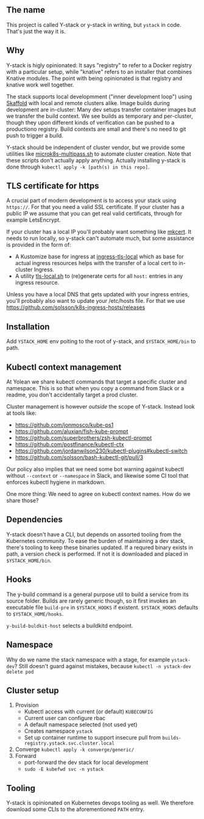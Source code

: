 

## The name

This project is called Y-stack or y-stack in writing, but `ystack` in code.
That's just the way it is.

## Why

Y-stack is higly opinionated:
It says "registry" to refer to a Docker registry with a particular setup,
while "knative" refers to an installer that combines Knative modules.
The point with being opinionated is that registry and knative work well together.

The stack supports local developmment ("inner development loop") using
[Skaffold](https://skaffold.dev/)
with local and remote clusters alike.
Image builds during development are in-cluster:
Many dev setups transfer container images but we transfer the build context.
We see builds as temporary and per-cluster,
though they upon different kinds of verification can be pushed to a productiono registry.
Build contexts are small and there's no need to git push to trigger a build.

Y-stack should be independent of cluster vendor,
but we provide some utilities like [microk8s-multipass.sh](./microk8s-multipass.sh) to automate cluster creation.
Note that these scripts don't actually apply anything.
Actually installing y-stack is done through `kubectl apply -k [path(s) in this repo]`.

## TLS certificate for https

A crucial part of modern development is to access your stack using `https://`.
For that you need a valid SSL certificate.
If your cluster has a public IP we assume that you can get real valid certificats,
through for example LetsEncrypt.

If your cluster has a local IP you'll probably want something like [mkcert](https://github.com/FiloSottile/mkcert).
It needs to run locally, so y-stack can't automate much, but some assistance is provided in the form of:
 - A Kustomize base for ingress at [ingress-tls-local](./ingress-tls-local/) which as base for actual ingress resources helps with the transfer of a local cert to in-cluster Ingress.
 - A utility [tls-local.sh](./tls-local.sh) to (re)generate certs for all `host:` entries in any ingress resource.

Unless you have a local DNS that gets updated with your ingress entries,
you'll probably also want to update your /etc/hosts file.
For that we use https://github.com/solsson/k8s-ingress-hosts/releases

## Installation

Add `YSTACK_HOME` env poiting to the root of y-stack, and `$YSTACK_HOME/bin` to path.

## Kubectl context management

At Yolean we share kubectl commands that target a specific cluster and namespace.
This is so that when you copy a command from Slack or a readme, you don't accidentally target a prod cluster.

Cluster management is however _outside_ the scope of Y-stack. Instead look at tools like:
 * https://github.com/jonmosco/kube-ps1
 * https://github.com/aluxian/fish-kube-prompt
 * https://github.com/superbrothers/zsh-kubectl-prompt
 * https://github.com/postfinance/kubectl-ctx
 * https://github.com/jordanwilson230/kubectl-plugins#kubectl-switch
 * https://github.com/solsson/bash-kubectl-git/pull/3

Our policy also implies that we need some bot warning against kubectl without `--context` or `--namespace` in Slack,
and likewise some CI tool that enforces kubectl hygiene in markdown.

One more thing: We need to agree on kubectl context names. How do we share those?

## Dependencies

Y-stack doesn't have a CLI, but depends on assorted tooling from the Kubernetes community.
To ease the burden of maintaining a dev stack, there's tooling to keep these binaries updated.
If a requred binary exists in path, a version check is performed.
If not it is downloaded and placed in `$YSTACK_HOME/bin`.


## Hooks

The y-build command is a general purpose util to build a service from its source folder.
Builds are rarely generic though, so it first invokes an executable file `build-pre` in `$YSTACK_HOOKS` if existent.
`$YSTACK_HOOKS` defaults to `$YSTACK_HOME/hooks`.

`y-build-buldkit-host` selects a buildkitd endpoint.

## Namespace

Why do we name the stack namespace with a stage, for example `ystack-dev`?
Still doesn't guard against mistakes, because `kubectl -n ystack-dev delete pod`

## Cluster setup

1. Provision
   - Kubectl access with current (or default) `KUBECONFIG`
   - Current user can configure rbac
   - A default namespace selected (not used yet)
   - Creates namespace `ystack`
   - Set up container runtime to support insecure pull from `builds-registry.ystack.svc.cluster.local`
2. Converge `kubectl apply -k converge/generic/`
3. Forward
   - port-forward the dev stack for local development
   - `sudo -E kubefwd svc -n ystack`

## Tooling

Y-stack is opinionated on Kubernetes devops tooling as well.
We therefore download some CLIs to the aforementioned `PATH` entry.
